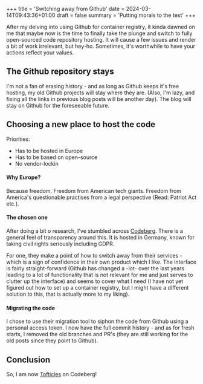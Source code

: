 +++
title = 'Switching away from Github'
date = 2024-03-14T09:43:36+01:00
draft = false
summary = 'Putting morals to the test'
+++

After my delving into using Github for container registry, it kinda dawned on me that maybe now is the time to finally take the plunge and switch to fully open-sourced code repository hosting. It will cause a few issues and render a bit of work irrelevant, but hey-ho. Sometimes, it's worthwhile to have your actions reflect your values.

## The Github repository stays
I'm not a fan of erasing history - and as long as Github keeps it's free hosting, my old Github projects will stay where they are. (Also, I'm lazy, and fixing all the links in previous blog posts will be another day). The blog will stay on Github for the foreseeable future. 

## Choosing a new place to host the code
Priorities:
* Has to be hosted in Europe 
* Has to be based on open-source
* No vendor-lockin

#### Why Europe?
Because freedom. Freedom from American tech giants. Freedom from America's questionable practises from a legal perspective (Read: Patriot Act etc.).

#### The chosen one
After doing a bit o research, I've stumbled across [Codeberg](https://codeberg.org/). There is a general feel of transparency around this. It is hosted in Germany, known for taking civil rights seriously including GDPR.

For one, they make a point of how to switch away from their services - which is a sign of confidence in their own product which I like. The interface is fairly straight-forward (Github has changed a -lot- over the last years leading to a lot of functionality that is not relevant for me and just serves to clutter up the interface) and seems to cover what I need (I have not yet figured out how to set up a container registry, but I might have a different solution to this, that is actually more to my liking).

#### Migrating the code
I chose to use their migration tool to siphon the code from Github using a personal access token. I now have the full commit history - and as for fresh starts, I removed the old branches and PR's (they are still working for the old posts since they point to Github).

## Conclusion
So, I am now [Tofticles](https://codeberg.org/Tofticles) on Codeberg!